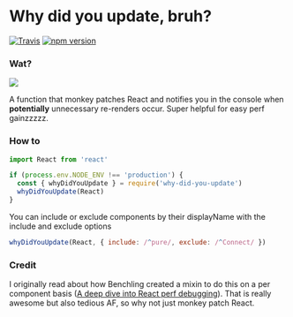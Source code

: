 # Why did you update, bruh?

[![Travis][build-badge]][build]
[![npm version](https://badge.fury.io/js/why-did-you-update.svg)](https://badge.fury.io/js/why-did-you-update)

### Wat?

![](http://i.imgur.com/Ui8YUBe.png)

A function that monkey patches React and notifies you in the console when **potentially** unnecessary re-renders occur. Super helpful for easy perf gainzzzzz.

### How to

```js
import React from 'react'

if (process.env.NODE_ENV !== 'production') {
  const { whyDidYouUpdate } = require('why-did-you-update')
  whyDidYouUpdate(React)
}
```

You can include or exclude components by their displayName with the include and exclude options

```js
whyDidYouUpdate(React, { include: /^pure/, exclude: /^Connect/ })
```

### Credit

I originally read about how Benchling created a mixin to do this on a per component basis ([A deep dive into React perf debugging](http://benchling.engineering/deep-dive-react-perf-debugging/)).
That is really awesome but also tedious AF, so why not just monkey patch React.

[build-badge]: https://img.shields.io/travis/garbles/why-did-you-update/master.svg?style=flat-square
[build]: https://travis-ci.org/garbles/why-did-you-update
